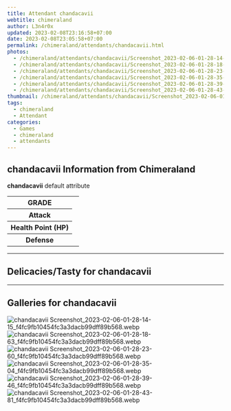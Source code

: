 ```yaml
---
title: Attendant chandacavii
webtitle: chimeraland
author: L3n4r0x
updated: 2023-02-08T23:16:58+07:00
date: 2023-02-08T23:05:58+07:00
permalink: /chimeraland/attendants/chandacavii.html
photos:
  - /chimeraland/attendants/chandacavii/Screenshot_2023-02-06-01-28-14-15_f4fc9fb10454fc3a3dacb99dff89b568.webp
  - /chimeraland/attendants/chandacavii/Screenshot_2023-02-06-01-28-18-63_f4fc9fb10454fc3a3dacb99dff89b568.webp
  - /chimeraland/attendants/chandacavii/Screenshot_2023-02-06-01-28-23-60_f4fc9fb10454fc3a3dacb99dff89b568.webp
  - /chimeraland/attendants/chandacavii/Screenshot_2023-02-06-01-28-35-04_f4fc9fb10454fc3a3dacb99dff89b568.webp
  - /chimeraland/attendants/chandacavii/Screenshot_2023-02-06-01-28-39-46_f4fc9fb10454fc3a3dacb99dff89b568.webp
  - /chimeraland/attendants/chandacavii/Screenshot_2023-02-06-01-28-43-81_f4fc9fb10454fc3a3dacb99dff89b568.webp
thumbnail: /chimeraland/attendants/chandacavii/Screenshot_2023-02-06-01-28-14-15_f4fc9fb10454fc3a3dacb99dff89b568.webp
tags:
  - chimeraland
  - Attendant
categories:
  - Games
  - chimeraland
  - attendants
---
```


<section id="bootstrap-wrapper"><link rel="stylesheet" href="https://rawcdn.githack.com/dimaslanjaka/Web-Manajemen/0c3b5aa1813bd4abcd2c11bf3e37928b15c28664/css/bootstrap-5-3-0-alpha3-wrapper.css"/><h2 id="attribute">chandacavii Information from Chimeraland</h2><p><b>chandacavii</b> default attribute <table><tr><th>GRADE</th><td></td></tr><tr><th>Attack</th><td></td></tr><tr><th>Health Point (HP)</th><td></td></tr><tr><th>Defense</th><td></td></tr></table></p><hr/><h2 id="delicacies">Delicacies/Tasty for chandacavii</h2><div class="text-white bg-dark"></div><hr/><div id="gallery"><h2>Galleries for chandacavii</h2><div class="row"><div class="col-lg-6 col-12"><img src="/chimeraland/attendants/chandacavii/Screenshot_2023-02-06-01-28-14-15_f4fc9fb10454fc3a3dacb99dff89b568.webp" alt="chandacavii Screenshot_2023-02-06-01-28-14-15_f4fc9fb10454fc3a3dacb99dff89b568.webp"/></div><div class="col-lg-6 col-12"><img src="/chimeraland/attendants/chandacavii/Screenshot_2023-02-06-01-28-18-63_f4fc9fb10454fc3a3dacb99dff89b568.webp" alt="chandacavii Screenshot_2023-02-06-01-28-18-63_f4fc9fb10454fc3a3dacb99dff89b568.webp"/></div><div class="col-lg-6 col-12"><img src="/chimeraland/attendants/chandacavii/Screenshot_2023-02-06-01-28-23-60_f4fc9fb10454fc3a3dacb99dff89b568.webp" alt="chandacavii Screenshot_2023-02-06-01-28-23-60_f4fc9fb10454fc3a3dacb99dff89b568.webp"/></div><div class="col-lg-6 col-12"><img src="/chimeraland/attendants/chandacavii/Screenshot_2023-02-06-01-28-35-04_f4fc9fb10454fc3a3dacb99dff89b568.webp" alt="chandacavii Screenshot_2023-02-06-01-28-35-04_f4fc9fb10454fc3a3dacb99dff89b568.webp"/></div><div class="col-lg-6 col-12"><img src="/chimeraland/attendants/chandacavii/Screenshot_2023-02-06-01-28-39-46_f4fc9fb10454fc3a3dacb99dff89b568.webp" alt="chandacavii Screenshot_2023-02-06-01-28-39-46_f4fc9fb10454fc3a3dacb99dff89b568.webp"/></div><div class="col-lg-6 col-12"><img src="/chimeraland/attendants/chandacavii/Screenshot_2023-02-06-01-28-43-81_f4fc9fb10454fc3a3dacb99dff89b568.webp" alt="chandacavii Screenshot_2023-02-06-01-28-43-81_f4fc9fb10454fc3a3dacb99dff89b568.webp"/></div></div></div></section>